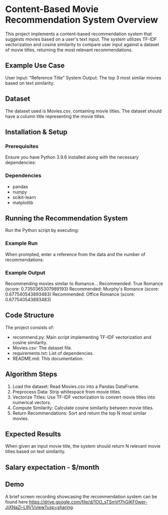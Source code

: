 # Content-Based Movie Recommendation System Overview

This project implements a content-based recommendation system that suggests movies based on a user's text input. The system utilizes TF-IDF vectorization and cosine similarity to compare user input against a dataset of movie titles, returning the most relevant recommendations.

## Example Use Case
User Input: "Reference Title"
System Output: The top 3 most similar movies based on text similarity.

## Dataset
The dataset used is Movies.csv, containing movie titles. The dataset should have a column title representing the movie titles.

## Installation & Setup

### Prerequisites
Ensure you have Python 3.9.6 installed along with the necessary dependencies:

### Dependencies
- pandas
- numpy
- scikit-learn
- matplotlib

## Running the Recommendation System
Run the Python script by executing:

### Example Run
When prompted, enter a reference from the data and the number of recommendations:
### Example Output
Recommending movies similar to Romance...
Recommended: True Romance (score: 0.7350365307989193)
Recommended: Murphy's Romance (score: 0.677540543893483)
Recommended: Office Romance (score: 0.677540543893483)

## Code Structure
The project consists of:
- recommend.py: Main script implementing TF-IDF vectorization and cosine similarity.
- Movies.csv: The dataset file.
- requirements.txt: List of dependencies.
- README.md: This documentation.

## Algorithm Steps
1. Load the dataset: Read Movies.csv into a Pandas DataFrame.
2. Preprocess Data: Strip whitespace from movie titles.
3. Vectorize Titles: Use TF-IDF vectorization to convert movie titles into numerical vectors.
4. Compute Similarity: Calculate cosine similarity between movie titles.
5. Return Recommendations: Sort and return the top N most similar movies.

## Expected Results
When given an input movie title, the system should return N relevant movie titles based on text similarity.

## Salary expectation - $/month 
## Demo
A brief screen recording showcasing the recommendation system can be found here https://drive.google.com/file/d/1OO_sTSmVf7hGjKF0wer-JjXNaZi-L9V1/view?usp=sharing.
